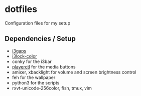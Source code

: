 # dotfiles
Configuration files for my setup

## Dependencies / Setup
* [i3gaps](https://github.com/Airblader.git)
* [i3lock-color](https://github.com/eXenon/i3lock-color)
* conky for the i3bar
* [playerctl](https://github.com/acrisci/playerctl) for the media buttons
* amixer, xbacklight for volume and screen brightness control
* feh for the wallpaper
* python3 for the scripts
* rxvt-unicode-256color, fish, tmux, vim
